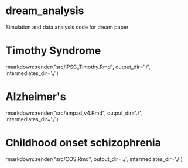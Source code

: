 # dream_analysis
Simulation and data analysis code for dream paper

# Timothy Syndrome
rmarkdown::render("src/iPSC_Timothy.Rmd", output_dir='./', intermediates_dir='./')

# Alzheimer's
rmarkdown::render("src/ampad_v4.Rmd", output_dir='./', intermediates_dir='./')

# Childhood onset schizophrenia
rmarkdown::render("src/COS.Rmd", output_dir='./', intermediates_dir='./')





